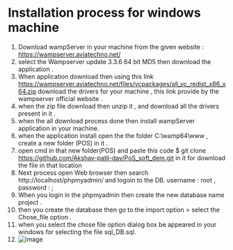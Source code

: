 
# Installation process for windows machine

  1) Download wampServer in your machine from the given website : https://wampserver.aviatechno.net/
  2) select the Wampserver update 3.3.6 64 bit MD5  then download the application .
  3) When application download then using this link https://wampserver.aviatechno.net/files/vcpackages/all_vc_redist_x86_x64.zip  download the drivers for your machine , this link provide by the wampserver official website .
  4) when the zip file download then unzip it , and download all the drivers present in it .
  5) when the all download process done then install wampServer application in your machine.
  6) when the application install open the the folder C:\wamp64\www , create a new folder (POS) in it .
  7) open cmd in that new folder(POS) and paste this code $ git clone  https://github.com/Akshay-patil-dav/PoS_soft_dem.git  in it for download the file in that location
  8) Next process open Web browser then search http://localhost/phpmyadmin/  and logoin to the DB. username : root , password :        ;
  9) When you login in the phpmyadmin then create the new database  name project .
  10) then you create the database then go to the import option > select the Chose_file option  .
  11) when you select the chose file option dialog box be appeared in your windows for selecting the file sql_DB.sql.
  12) ![image](https://github.com/user-attachments/assets/918ef724-e5eb-457e-86aa-7e3d87b447cd)

 

